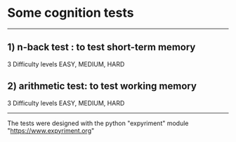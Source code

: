 # Some cognition tests

------

## 1) n-back test    : to test short-term memory
3 Difficulty levels EASY, MEDIUM, HARD

## 2) arithmetic test: to test working memory
3 Difficulty levels EASY, MEDIUM, HARD

-----

The tests were designed with the python "expyriment" module "https://www.expyriment.org"
